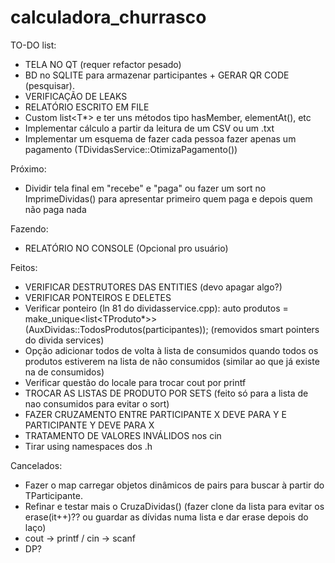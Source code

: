 # calculadora_churrasco


TO-DO list:
- TELA NO QT (requer refactor pesado)
- BD no SQLITE para armazenar participantes + GERAR QR CODE (pesquisar).
- VERIFICAÇÃO DE LEAKS
- RELATÓRIO ESCRITO EM FILE
- Custom list<T*> e ter uns métodos tipo hasMember, elementAt(), etc
- Implementar cálculo a partir da leitura de um CSV ou um .txt
- Implementar um esquema de fazer cada pessoa fazer apenas um pagamento (TDividasService::OtimizaPagamento())

Próximo:
- Dividir tela final em "recebe" e "paga" ou fazer um sort no ImprimeDividas() para apresentar primeiro quem paga e depois quem não paga nada

Fazendo:
- RELATÓRIO NO CONSOLE (Opcional pro usuário)

Feitos:
- VERIFICAR DESTRUTORES DAS ENTITIES (devo apagar algo?)
- VERIFICAR PONTEIROS E DELETES
- Verificar ponteiro (ln 81 do dividasservice.cpp):
  auto produtos = make_unique<list<TProduto*>>(AuxDividas::TodosProdutos(participantes)); (removidos smart pointers do divida services)
- Opção adicionar todos de volta à lista de consumidos quando todos os produtos estiverem na lista de não consumidos (similar ao que já existe na de consumidos)
- Verificar questão do locale para trocar cout por printf
- TROCAR AS LISTAS DE PRODUTO POR SETS (feito só para a lista de nao consumidos para evitar o sort)
- FAZER CRUZAMENTO ENTRE PARTICIPANTE X DEVE PARA Y E PARTICIPANTE Y DEVE PARA X
- TRATAMENTO DE VALORES INVÁLIDOS nos cin
- Tirar using namespaces dos .h

Cancelados:
- Fazer o map carregar objetos dinâmicos de pairs para buscar à partir do TParticipante.
- Refinar e testar mais o CruzaDividas() (fazer clone da lista para evitar os erase(it++)?? ou guardar as dívidas numa lista e dar erase depois do laço)
- cout -> printf / cin -> scanf
- DP?